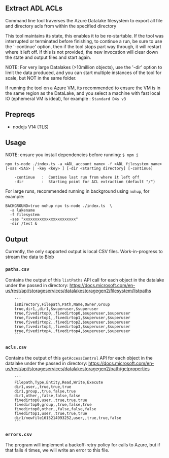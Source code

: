 ## Extract ADL ACLs

Command line tool traverses the Azure Datalake filesystem to export all file and directory acls from within the specified directory

This tool maintains its state, this enables it to be re-startable.  If the tool was interrupted or terminated before finishing, to continue a run, be sure to use the '-continue' option, then if the tool stops part way through, it will restart where it left off. If this is not provided, the new invocation will clear down the state and output files and start again.


NOTE: For very large Datalakes (>10million objects), use the '-dir' option to limit the data produced, and you can start multiple instances of the tool for scale, but NOT in the same folder.

If running the tool on a Azure VM, its recommended to ensure the VM is in the same region as the DataLake, and you select a machine with fast local IO (ephemeral VM is ideal), for example : `Standard D4s v3`

## Prepreqs

 * nodejs V14 (TLS)

## Usage

NOTE: ensure you install dependencies before running: ```$ npm i```

```
npx ts-node ./index.ts -a <ADL account name> -f <ADL filesystem name> [-sas <SAS> | -key <key> ] [-dir <starting directory] [-continue]

    -continue   :  Continue last run from where it left off
    -dir        :  Starting point for ACL extraction (default "/")
```

For large runs, recommended running in background using `nohup`, for example:
```
BACKGROUND=true nohup npx ts-node ./index.ts  \
  -a lakename
  -f filesystem
  -sas "xxxxxxxxxxxxxxxxxxxxxxx"     
  -dir /test &
```

## Output

Currently, the only supported output is local CSV files.  Work-in-progress to stream the data to Blob

 ### `paths.csv` 
 
 Contains the output of this `listPaths` API call for each object in the datalake under the passed in directory: https://docs.microsoft.com/en-us/rest/api/storageservices/datalakestoragegen2/filesystem/listpaths

        ```
        isDirectory,Filepath,Path,Name,Owner,Group
        true,dir1,,dir1,$superuser,$superuser
        true,fivedirtop0,,fivedirtop0,$superuser,$superuser
        true,fivedirtop1,,fivedirtop1,$superuser,$superuser
        true,fivedirtop2,,fivedirtop2,$superuser,$superuser
        true,fivedirtop3,,fivedirtop3,$superuser,$superuser
        true,fivedirtop4,,fivedirtop4,$superuser,$superuser
        ```
### `acls.csv` 

Contains the output of this `getAccessControl` API for each object in the datalake under the passed in directory: https://docs.microsoft.com/en-us/rest/api/storageservices/datalakestoragegen2/path/getproperties

        ```
        Filepath,Type,Entity,Read,Write,Execute
        dir1,user,,true,true,true
        dir1,group,,true,false,true
        dir1,other,,false,false,false
        fivedirtop0,user,,true,true,true
        fivedirtop0,group,,true,false,true
        fivedirtop0,other,,false,false,false
        fivedirtop1,user,,true,true,true
        dir1/newfile1615214993252,user,,true,true,false
        ```
  
### `errors.csv`

The program will implement a backoff-retry policy for calls to Azure, but if that fails 4 times, we will write an error to this file.  

